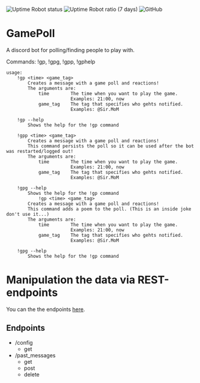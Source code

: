 ![Uptime Robot status](https://img.shields.io/uptimerobot/status/m786934143-53556ec9f5cca86e1d17e2f5?label=Online&style=for-the-badge)
![Uptime Robot ratio (7 days)](https://img.shields.io/uptimerobot/ratio/7/m786934143-53556ec9f5cca86e1d17e2f5?label=Last%207%20days&style=for-the-badge)
![GitHub](https://img.shields.io/github/license/SirMoM/GamePoll?style=for-the-badge)
# GamePoll

A discord bot for polling/finding people to play with.


Commands: !gp, !gpg, !gpp, !gphelp
```
usage:
    !gp <time> <game_tag>
        Creates a message with a game poll and reactions!
        The arguments are:
            time        The time when you want to play the game.
                        Examples: 21:00, now
            game_tag    The tag that specifies who gehts notified.
                        Examples: @Sir.MoM

    !gp --help
        Shows the help for the !gp command

    !gpp <time> <game_tag>
        Creates a message with a game poll and reactions!
        This command persists the poll so it can be used after the bot was restarted/logged out!
        The arguments are:
            time        The time when you want to play the game.
                        Examples: 21:00, now
            game_tag    The tag that specifies who gehts notified.
                        Examples: @Sir.MoM

    !gpg --help
        Shows the help for the !gp command
            !gp <time> <game_tag>
        Creates a message with a game poll and reactions!
        This command adds a poem to the poll. (This is an inside joke don't use it...) 
        The arguments are:
            time        The time when you want to play the game.
                        Examples: 21:00, now
            game_tag    The tag that specifies who gehts notified.
                        Examples: @Sir.MoM

    !gpg --help
        Shows the help for the !gp command
```

# Manipulation the data via REST-endpoints

You can the the endpoints [here](https://petstore.swagger.io/?url=https://raw.githubusercontent.com/SirMoM/GamePoll/main/openapi.yaml).

## Endpoints

* /config
  * get
* /past_messages
  * get
  * post
  * delete